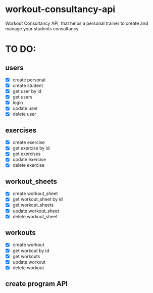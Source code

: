 # workout-consultancy-api
Workout Consultancy API, that helps a personal trainer to create and manage your students consultancy

# TO DO: 

## users

- [x] create personal
- [x] create student
- [x] get user by id
- [x] get users
- [x] login
- [x] update user
- [x] delete user

## exercises

- [x] create exercise
- [x] get exercise by id
- [x] get exercises
- [x] update exercise
- [x] delete exercise

## workout_sheets

- [x] create workout_sheet
- [x] get workout_sheet by id
- [x] get workout_sheets
- [x] update workout_sheet
- [x] delete workout_sheet

## workouts

- [x] create workout
- [x] get workout by id
- [x] get workouts
- [x] update workout
- [x] delete workout

## create program API
